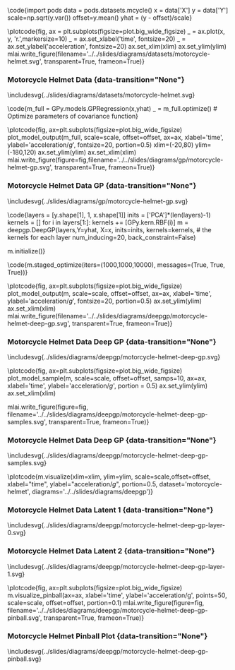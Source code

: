 \code{import pods
data = pods.datasets.mcycle()
x = data['X']
y = data['Y']
scale=np.sqrt(y.var())
offset=y.mean()
yhat = (y - offset)/scale}

\plotcode{fig, ax = plt.subplots(figsize=plot.big_wide_figsize)
_ = ax.plot(x, y, 'r.',markersize=10)
_ = ax.set_xlabel('time', fontsize=20)
_ = ax.set_ylabel('acceleration', fontsize=20)
ax.set_xlim(xlim)
ax.set_ylim(ylim)
mlai.write_figure(filename='../../slides/diagrams/datasets/motorcycle-helmet.svg', 
            transparent=True, frameon=True)}

### Motorcycle Helmet Data {data-transition="None"}

\includesvg{../slides/diagrams/datasets/motorcycle-helmet.svg}

\code{m_full = GPy.models.GPRegression(x,yhat)
_ = m_full.optimize() # Optimize parameters of covariance function}

\plotcode{fig, ax=plt.subplots(figsize=plot.big_wide_figsize)
plot_model_output(m_full, scale=scale, offset=offset, ax=ax, xlabel='time', ylabel='acceleration/$g$', fontsize=20, portion=0.5)
xlim=(-20,80)
ylim=(-180,120)
ax.set_ylim(ylim)
ax.set_xlim(xlim)
mlai.write_figure(figure=fig,filename='../../slides/diagrams/gp/motorcycle-helmet-gp.svg', 
            transparent=True, frameon=True)}


### Motorcycle Helmet Data GP {data-transition="None"}

\includesvg{../slides/diagrams/gp/motorcycle-helmet-gp.svg}


\code{layers = [y.shape[1], 1, x.shape[1]]
inits = ['PCA']*(len(layers)-1)
kernels = []
for i in layers[1:]:
    kernels += [GPy.kern.RBF(i)]
m = deepgp.DeepGP(layers,Y=yhat, X=x, 
                  inits=inits, 
                  kernels=kernels, # the kernels for each layer
                  num_inducing=20, back_constraint=False)



m.initialize()}

\code{m.staged_optimize(iters=(1000,1000,10000), messages=(True, True, True))}

\plotcode{fig, ax=plt.subplots(figsize=plot.big_wide_figsize)
plot_model_output(m, scale=scale, offset=offset, ax=ax, xlabel='time', ylabel='acceleration/$g$', fontsize=20, portion=0.5)
ax.set_ylim(ylim)
ax.set_xlim(xlim)
mlai.write_figure(filename='../../slides/diagrams/deepgp/motorcycle-helmet-deep-gp.svg', 
            transparent=True, frameon=True)}

### Motorcycle Helmet Data Deep GP {data-transition="None"}

\includesvg{../slides/diagrams/deepgp/motorcycle-helmet-deep-gp.svg}


\plotcode{fig, ax=plt.subplots(figsize=plot.big_wide_figsize)
plot_model_sample(m, scale=scale, offset=offset, samps=10, ax=ax, xlabel='time', ylabel='acceleration/$g$', portion = 0.5)
ax.set_ylim(ylim)
ax.set_xlim(xlim)

mlai.write_figure(figure=fig, filename='../../slides/diagrams/deepgp/motorcycle-helmet-deep-gp-samples.svg', 
                  transparent=True, frameon=True)}

### Motorcycle Helmet Data Deep GP {data-transition="None"}

\includesvg{../slides/diagrams/deepgp/motorcycle-helmet-deep-gp-samples.svg}

\plotcode{m.visualize(xlim=xlim, ylim=ylim, scale=scale,offset=offset, 
            xlabel="time", ylabel="acceleration/$g$", portion=0.5,
            dataset='motorcycle-helmet',
            diagrams='../../slides/diagrams/deepgp')}

### Motorcycle Helmet Data Latent 1 {data-transition="None"}

\includesvg{../slides/diagrams/deepgp/motorcycle-helmet-deep-gp-layer-0.svg}

### Motorcycle Helmet Data Latent 2 {data-transition="None"}

\includesvg{../slides/diagrams/deepgp/motorcycle-helmet-deep-gp-layer-1.svg}

\plotcode{fig, ax=plt.subplots(figsize=plot.big_wide_figsize)
m.visualize_pinball(ax=ax, xlabel='time', ylabel='acceleration/g', 
                    points=50, scale=scale, offset=offset, portion=0.1)
mlai.write_figure(figure=fig, filename='../../slides/diagrams/deepgp/motorcycle-helmet-deep-gp-pinball.svg', 
                  transparent=True, frameon=True)}

### Motorcycle Helmet Pinball Plot {data-transition="None"}

\includesvg{../slides/diagrams/deepgp/motorcycle-helmet-deep-gp-pinball.svg}


